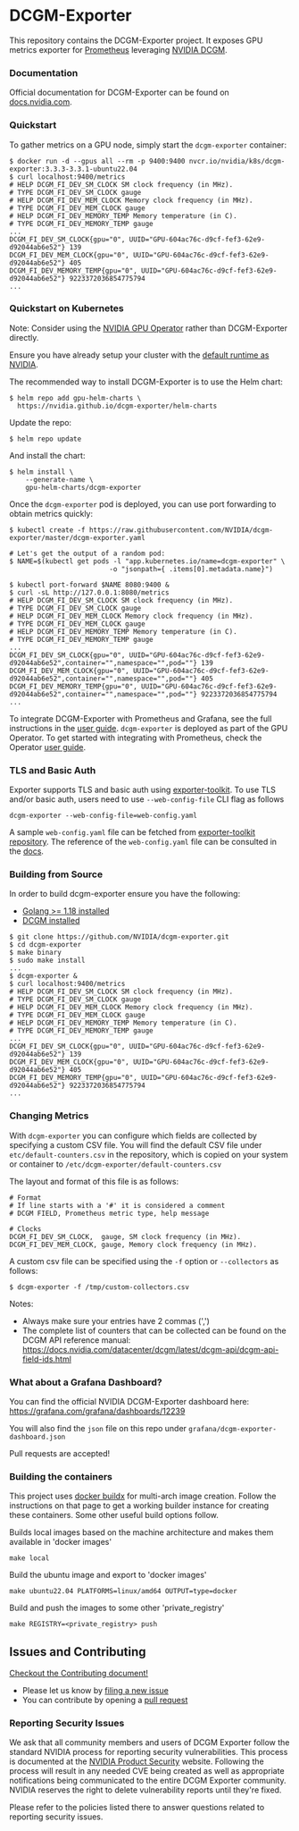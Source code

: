 # DCGM-Exporter

This repository contains the DCGM-Exporter project. It exposes GPU metrics exporter for [Prometheus](https://prometheus.io/) leveraging [NVIDIA DCGM](https://developer.nvidia.com/dcgm).

### Documentation

Official documentation for DCGM-Exporter can be found on [docs.nvidia.com](https://docs.nvidia.com/datacenter/cloud-native/gpu-telemetry/dcgm-exporter.html).

### Quickstart

To gather metrics on a GPU node, simply start the `dcgm-exporter` container:
```
$ docker run -d --gpus all --rm -p 9400:9400 nvcr.io/nvidia/k8s/dcgm-exporter:3.3.3-3.3.1-ubuntu22.04
$ curl localhost:9400/metrics
# HELP DCGM_FI_DEV_SM_CLOCK SM clock frequency (in MHz).
# TYPE DCGM_FI_DEV_SM_CLOCK gauge
# HELP DCGM_FI_DEV_MEM_CLOCK Memory clock frequency (in MHz).
# TYPE DCGM_FI_DEV_MEM_CLOCK gauge
# HELP DCGM_FI_DEV_MEMORY_TEMP Memory temperature (in C).
# TYPE DCGM_FI_DEV_MEMORY_TEMP gauge
...
DCGM_FI_DEV_SM_CLOCK{gpu="0", UUID="GPU-604ac76c-d9cf-fef3-62e9-d92044ab6e52"} 139
DCGM_FI_DEV_MEM_CLOCK{gpu="0", UUID="GPU-604ac76c-d9cf-fef3-62e9-d92044ab6e52"} 405
DCGM_FI_DEV_MEMORY_TEMP{gpu="0", UUID="GPU-604ac76c-d9cf-fef3-62e9-d92044ab6e52"} 9223372036854775794
...
```

### Quickstart on Kubernetes

Note: Consider using the [NVIDIA GPU Operator](https://github.com/NVIDIA/gpu-operator) rather than DCGM-Exporter directly.

Ensure you have already setup your cluster with the [default runtime as NVIDIA](https://github.com/NVIDIA/nvidia-container-runtime#docker-engine-setup).

The recommended way to install DCGM-Exporter is to use the Helm chart:
```
$ helm repo add gpu-helm-charts \
  https://nvidia.github.io/dcgm-exporter/helm-charts
```
Update the repo:
```
$ helm repo update
```
And install the chart:
```
$ helm install \
    --generate-name \
    gpu-helm-charts/dcgm-exporter
```

Once the `dcgm-exporter` pod is deployed, you can use port forwarding to obtain metrics quickly:


```
$ kubectl create -f https://raw.githubusercontent.com/NVIDIA/dcgm-exporter/master/dcgm-exporter.yaml

# Let's get the output of a random pod:
$ NAME=$(kubectl get pods -l "app.kubernetes.io/name=dcgm-exporter" \
                         -o "jsonpath={ .items[0].metadata.name}")

$ kubectl port-forward $NAME 8080:9400 &
$ curl -sL http://127.0.0.1:8080/metrics
# HELP DCGM_FI_DEV_SM_CLOCK SM clock frequency (in MHz).
# TYPE DCGM_FI_DEV_SM_CLOCK gauge
# HELP DCGM_FI_DEV_MEM_CLOCK Memory clock frequency (in MHz).
# TYPE DCGM_FI_DEV_MEM_CLOCK gauge
# HELP DCGM_FI_DEV_MEMORY_TEMP Memory temperature (in C).
# TYPE DCGM_FI_DEV_MEMORY_TEMP gauge
...
DCGM_FI_DEV_SM_CLOCK{gpu="0", UUID="GPU-604ac76c-d9cf-fef3-62e9-d92044ab6e52",container="",namespace="",pod=""} 139
DCGM_FI_DEV_MEM_CLOCK{gpu="0", UUID="GPU-604ac76c-d9cf-fef3-62e9-d92044ab6e52",container="",namespace="",pod=""} 405
DCGM_FI_DEV_MEMORY_TEMP{gpu="0", UUID="GPU-604ac76c-d9cf-fef3-62e9-d92044ab6e52",container="",namespace="",pod=""} 9223372036854775794
...

```
To integrate DCGM-Exporter with Prometheus and Grafana, see the full instructions in the [user guide](https://docs.nvidia.com/datacenter/cloud-native/gpu-telemetry/latest/).
`dcgm-exporter` is deployed as part of the GPU Operator. To get started with integrating with Prometheus, check the Operator [user guide](https://docs.nvidia.com/datacenter/cloud-native/gpu-operator/getting-started.html#gpu-telemetry).

### TLS and Basic Auth

Exporter supports TLS and basic auth using [exporter-toolkit](https://github.com/prometheus/exporter-toolkit). To use TLS and/or basic auth, users need to use `--web-config-file` CLI flag as follows

```
dcgm-exporter --web-config-file=web-config.yaml
```

A sample `web-config.yaml` file can be fetched from [exporter-toolkit repository](https://github.com/prometheus/exporter-toolkit/blob/master/docs/web-config.yml). The reference of the `web-config.yaml` file can be consulted in the [docs](https://github.com/prometheus/exporter-toolkit/blob/master/docs/web-configuration.md).

### Building from Source

In order to build dcgm-exporter ensure you have the following:
- [Golang >= 1.18 installed](https://golang.org/)
- [DCGM installed](https://developer.nvidia.com/dcgm)

```
$ git clone https://github.com/NVIDIA/dcgm-exporter.git
$ cd dcgm-exporter
$ make binary
$ sudo make install
...
$ dcgm-exporter &
$ curl localhost:9400/metrics
# HELP DCGM_FI_DEV_SM_CLOCK SM clock frequency (in MHz).
# TYPE DCGM_FI_DEV_SM_CLOCK gauge
# HELP DCGM_FI_DEV_MEM_CLOCK Memory clock frequency (in MHz).
# TYPE DCGM_FI_DEV_MEM_CLOCK gauge
# HELP DCGM_FI_DEV_MEMORY_TEMP Memory temperature (in C).
# TYPE DCGM_FI_DEV_MEMORY_TEMP gauge
...
DCGM_FI_DEV_SM_CLOCK{gpu="0", UUID="GPU-604ac76c-d9cf-fef3-62e9-d92044ab6e52"} 139
DCGM_FI_DEV_MEM_CLOCK{gpu="0", UUID="GPU-604ac76c-d9cf-fef3-62e9-d92044ab6e52"} 405
DCGM_FI_DEV_MEMORY_TEMP{gpu="0", UUID="GPU-604ac76c-d9cf-fef3-62e9-d92044ab6e52"} 9223372036854775794
...
```

### Changing Metrics

With `dcgm-exporter` you can configure which fields are collected by specifying a custom CSV file.
You will find the default CSV file under `etc/default-counters.csv` in the repository, which is copied on your system or container to `/etc/dcgm-exporter/default-counters.csv`

The layout and format of this file is as follows:
```
# Format
# If line starts with a '#' it is considered a comment
# DCGM FIELD, Prometheus metric type, help message

# Clocks
DCGM_FI_DEV_SM_CLOCK,  gauge, SM clock frequency (in MHz).
DCGM_FI_DEV_MEM_CLOCK, gauge, Memory clock frequency (in MHz).
```

A custom csv file can be specified using the `-f` option or `--collectors` as follows:
```
$ dcgm-exporter -f /tmp/custom-collectors.csv
```

Notes:
- Always make sure your entries have 2 commas (',')
- The complete list of counters that can be collected can be found on the DCGM API reference manual: https://docs.nvidia.com/datacenter/dcgm/latest/dcgm-api/dcgm-api-field-ids.html

### What about a Grafana Dashboard?

You can find the official NVIDIA DCGM-Exporter dashboard here: https://grafana.com/grafana/dashboards/12239

You will also find the `json` file on this repo under `grafana/dcgm-exporter-dashboard.json`

Pull requests are accepted!


### Building the containers

This project uses [docker buildx](https://docs.docker.com/buildx/working-with-buildx/) for multi-arch image creation. Follow the instructions on that page to get a working builder instance for creating these containers. Some other useful build options follow.

Builds local images based on the machine architecture and makes them available in 'docker images'
```
make local
```

Build the ubuntu image and export to 'docker images'
```
make ubuntu22.04 PLATFORMS=linux/amd64 OUTPUT=type=docker
```

Build and push the images to some other 'private_registry'
```
make REGISTRY=<private_registry> push
```

## Issues and Contributing

[Checkout the Contributing document!](CONTRIBUTING.md)

* Please let us know by [filing a new issue](https://github.com/NVIDIA/dcgm-exporter/issues/new)
* You can contribute by opening a [pull request](https://github.com/NVIDIA/dcgm-exporter)

### Reporting Security Issues

We ask that all community members and users of DCGM Exporter follow the standard NVIDIA process for reporting security vulnerabilities. This process is documented at the [NVIDIA Product Security](https://www.nvidia.com/en-us/security/) website.
Following the process will result in any needed CVE being created as well as appropriate notifications being communicated
to the entire DCGM Exporter community. NVIDIA reserves the right to delete vulnerability reports until they're fixed.

Please refer to the policies listed there to answer questions related to reporting security issues.
